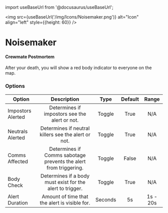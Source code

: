 import useBaseUrl from '@docusaurus/useBaseUrl';

<img src={useBaseUrl('/img/Icons/Noisemaker.png')} alt="Icon" align="left" style={{height: 60}} />
# Noisemaker

#### Crewmate Postmortem

After your death, you will show a red body indicator to everyone on the map.

### Options

| Option | Description | Type | Default | Range |
|----------|:-----------------:|:------:|:------:|:------:|
| Impostors Alerted | Determines if impostors see the alert or not. | Toggle | True | N/A |
| Neutrals Alerted | Determines if neutral killers see the alert or not. | Toggle | True | N/A |
| Comms Affected | Determines if Comms sabotage prevents the alert from triggering. | Toggle | False | N/A |
| Body Check | Determines if a body must exist for the alert to trigger. | Toggle | True | N/A |
| Alert Duration | Amount of time that the alert is visible for. | Seconds | 5s | 1s - 20s |
